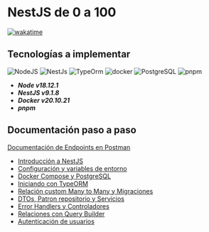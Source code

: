 # NestJS de 0 a 100

[![wakatime](https://wakatime.com/badge/user/8ef73281-6d0a-4758-af11-fd880ca3009c/project/afd11f05-1582-4dae-95eb-5a909f90cb50.svg?style=for-the-badge)](https://wakatime.com/badge/user/8ef73281-6d0a-4758-af11-fd880ca3009c/project/afd11f05-1582-4dae-95eb-5a909f90cb50)

## Tecnologías a implementar

![NodeJS](https://img.shields.io/badge/Node.js-339933?style=for-the-badge&logo=nodedotjs&logoColor=white)
![NestJs](https://img.shields.io/badge/nestjs-E0234E?style=for-the-badge&logo=nestjs&logoColor=white)
![TypeOrm](https://img.shields.io/badge/TypeScript-007ACC?style=for-the-badge&logo=typescript&logoColor=white)
![docker](https://img.shields.io/badge/Docker-2CA5E0?style=for-the-badge&logo=docker&logoColor=white)
![PostgreSQL](https://img.shields.io/badge/PostgreSQL-316192?style=for-the-badge&logo=postgresql&logoColor=white)
![pnpm](https://img.shields.io/badge/pnpm-orange?style=for-the-badge&logo=pnpm&logoColor=white)

- ***Node v18.12.1***
- ***NestJS v9.1.8***
- ***Docker v20.10.21***
- ***pnpm***

## Documentación paso a paso

[Documentación de Endpoints en Postman](https://documenter.getpostman.com/view/8438809/2s8Z711Y3a)

- [Introducción a NestJS](DOC/P1T1_Introduccion_NestJS.md)
- [Configuración y variables de entorno](DOC/P2T1_Configuracion_variables_de_entorno.md)
- [Docker Compose y PostgreSQL](DOC/P3T1_Docker_Compose_PostgreSQL.md)
- [Iniciando con TypeORM](DOC/P4T1_Iniciando_con_TypeORM.md)
- [Relación custom Many to Many y Migraciones](DOC/P5T1_Relacion_Custom_Many_to_Many_Migraciones.md)
- [DTOs, Patron repositorio y Servicios](DOC/P6T1_DTOS_Patron_Repositorio_Servicios.md)
- [Error Handlers y Controladores](DOC/P7T1_Error_Handlers_Controladores.md)
- [Relaciones con Query Builder](DOC/P8T1_Relaciones_Query_Builder.md)
- [Autenticación de usuarios](DOC/P9T1_Autenticacion_Usuarios.md)
